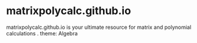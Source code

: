 # matrixpolycalc.github.io
matrixpolycalc.github.io is your ultimate resource for matrix and polynomial calculations .
theme: Algebra

